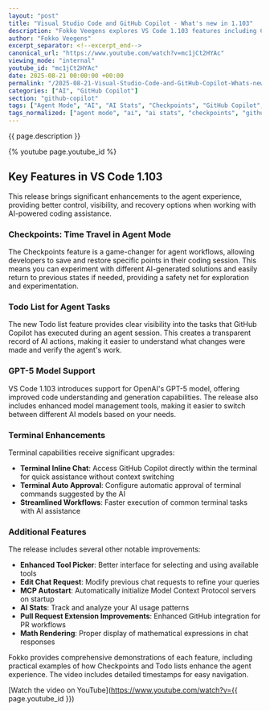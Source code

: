 ```yaml
---
layout: "post"
title: "Visual Studio Code and GitHub Copilot - What's new in 1.103"
description: "Fokko Veegens explores VS Code 1.103 features including Checkpoints for time travel in Agent mode, Todo lists tracking AI tasks, GPT-5 model support, and enhanced terminal capabilities."
author: "Fokko Veegens"
excerpt_separator: <!--excerpt_end-->
canonical_url: "https://www.youtube.com/watch?v=mc1jCt2HYAc"
viewing_mode: "internal"
youtube_id: "mc1jCt2HYAc"
date: 2025-08-21 00:00:00 +00:00
permalink: "/2025-08-21-Visual-Studio-Code-and-GitHub-Copilot-Whats-new-in-1103.html"
categories: ["AI", "GitHub Copilot"]
section: "github-copilot"
tags: ["Agent Mode", "AI", "AI Stats", "Checkpoints", "GitHub Copilot", "GPT 5", "Math Rendering", "MCP Autostart", "Model Management", "Pull Request Extension", "Terminal Inline Chat", "Todo List", "Videos", "VS Code", "VS Code 1.103"]
tags_normalized: ["agent mode", "ai", "ai stats", "checkpoints", "github copilot", "gpt 5", "math rendering", "mcp autostart", "model management", "pull request extension", "terminal inline chat", "todo list", "videos", "vs code", "vs code 1dot103"]
---
```


{{ page.description }}<!--excerpt_end-->

{% youtube page.youtube_id %}

## Key Features in VS Code 1.103

This release brings significant enhancements to the agent experience, providing better control, visibility, and recovery options when working with AI-powered coding assistance.

### Checkpoints: Time Travel in Agent Mode

The Checkpoints feature is a game-changer for agent workflows, allowing developers to save and restore specific points in their coding session. This means you can experiment with different AI-generated solutions and easily return to previous states if needed, providing a safety net for exploration and experimentation.

### Todo List for Agent Tasks

The new Todo list feature provides clear visibility into the tasks that GitHub Copilot has executed during an agent session. This creates a transparent record of AI actions, making it easier to understand what changes were made and verify the agent's work.

### GPT-5 Model Support

VS Code 1.103 introduces support for OpenAI's GPT-5 model, offering improved code understanding and generation capabilities. The release also includes enhanced model management tools, making it easier to switch between different AI models based on your needs.

### Terminal Enhancements

Terminal capabilities receive significant upgrades:

- **Terminal Inline Chat**: Access GitHub Copilot directly within the terminal for quick assistance without context switching
- **Terminal Auto Approval**: Configure automatic approval of terminal commands suggested by the AI
- **Streamlined Workflows**: Faster execution of common terminal tasks with AI assistance

### Additional Features

The release includes several other notable improvements:

- **Enhanced Tool Picker**: Better interface for selecting and using available tools
- **Edit Chat Request**: Modify previous chat requests to refine your queries
- **MCP Autostart**: Automatically initialize Model Context Protocol servers on startup
- **AI Stats**: Track and analyze your AI usage patterns
- **Pull Request Extension Improvements**: Enhanced GitHub integration for PR workflows
- **Math Rendering**: Proper display of mathematical expressions in chat responses

Fokko provides comprehensive demonstrations of each feature, including practical examples of how Checkpoints and Todo lists enhance the agent experience. The video includes detailed timestamps for easy navigation.

[Watch the video on YouTube](https://www.youtube.com/watch?v={{ page.youtube_id }})
